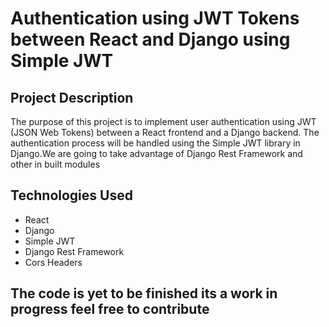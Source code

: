 # Authentication using JWT Tokens between React and Django using Simple JWT

## Project Description
The purpose of this project is to implement user authentication using JWT (JSON Web Tokens) between a React frontend and a Django backend. The authentication process will be handled using the Simple JWT library in Django.We are going to take advantage of Django Rest Framework and other in built modules

## Technologies Used
- React
- Django
- Simple JWT
- Django Rest Framework
- Cors Headers

## The code is yet to be finished its a work in progress feel free to contribute

